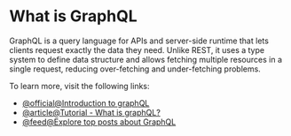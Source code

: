 # What is GraphQL

GraphQL is a query language for APIs and server-side runtime that lets clients request exactly the data they need. Unlike REST, it uses a type system to define data structure and allows fetching multiple resources in a single request, reducing over-fetching and under-fetching problems.

To learn more, visit the following links:

- [@official@Introduction to graphQL](https://graphql.org/learn/)
- [@article@Tutorial - What is graphQL?](https://www.howtographql.com/basics/0-introduction/)
- [@feed@Explore top posts about GraphQL](https://app.daily.dev/tags/graphql?ref=roadmapsh)
